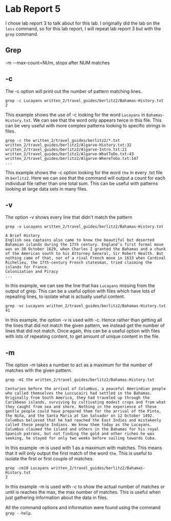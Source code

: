 # Lab Report 5

I chose lab report 3 to talk about for this lab. I originally did the lab on the `less` command, so for this
lab report, I will repeat lab report 3 but with the `grep` command. 

## Grep

-m --max-count=NUm, stops after NUM matches


## -c
The -c option will print out the number of pattern matching lines. 

```
grep -c Lucayans written_2/travel_guides/berlitz2/Bahamas-History.txt
2
```
This example shows the use of -c looking for the word `Lucayans` in `Bahamas-History.txt`. We can see that the word only appears twice in this file. This can be very useful with more complex patterns looking to specific strings in files. 


```
grep -c the written_2/travel_guides/berlitz2/*.txt
written_2/travel_guides/berlitz2/Algarve-History.txt:32
written_2/travel_guides/berlitz2/Algarve-Intro.txt:21
written_2/travel_guides/berlitz2/Algarve-WhatToDo.txt:43
written_2/travel_guides/berlitz2/Algarve-WhereToGo.txt:147
...
```

This example shows the -c option looking for the word `the` in every .txt file in `berlitz2`. Here we can see that the command will output a count for each individual file rather than one total sum. This can be useful with patterns looking at large data sets in many files. 

## -v

The option -v shows every line that didn't match the pattern

```
grep -v Lucayans written_2/travel_guides/berlitz2/Bahamas-History.txt

A Brief History
English sea captains also came to know the beautiful but deserted Bahamian islands during the 17th century. England’s first formal move was on 30 October 1629, when Charles I granted the Bahamas and a chunk of the American south to his Attorney General, Sir Robert Health. But nothing came of that, nor of a rival French move in 1633 when Cardinal Richelieu, the 17th-century French statesman, tried claiming the islands for France.
Colonization and Piracy
...
```

In this example, we can see the line that has `Lucayans` missing from the output of grep. This can be a useful option with files which have lots of repeating lines, to isolate what is actually useful content. 

```
grep -vc Lucayans written_2/travel_guides/berlitz2/Bahamas-History.txt
41
```

In this example, the option -v is used with -c. Hence rather than getting all the lines that did not match the given pattern, we instead get the number of lines that did not match. Once again, this can be a useful option with files with lots of repeating content, to get amount of unique content in the file. 

## -m

The option -m takes a number to act as a maximum for the number of matches with the given pattern.

```
grep -m1 the written_2/travel_guides/berlitz2/Bahamas-History.txt

Centuries before the arrival of Columbus, a peaceful Amerindian people who called themselves the Luccucairi had settled in the Bahamas. Originally from South America, they had traveled up through the Caribbean islands, surviving by cultivating modest crops and from what they caught from sea and shore. Nothing in the experience of these gentle people could have prepared them for the arrival of the Pinta, the Niña, and the Santa Maria at San Salvador on 12 October 1492. Columbus believed that he had reached the East Indies and mistakenly called these people Indians. We know them today as the Lucayans. Columbus claimed the island and others in the Bahamas for his royal Spanish patrons, but not finding the gold and other riches he was seeking, he stayed for only two weeks before sailing towards Cuba.
```

In this example -m is used with 1 as a maximum with matches. This means that it will only output the first match of the word `the`. This is useful to isolate the first or first couple of matches. 

```
grep -cm10 Lucayans written_2/travel_guides/berlitz2/Bahamas-History.txt
2
```

In this example -m is used with -c to show the actual number of matches or until is reaches the max, the max number of matches. This is useful when just gathering information about the data in files. 

All the command options and information were found using the command `grep --help`. 